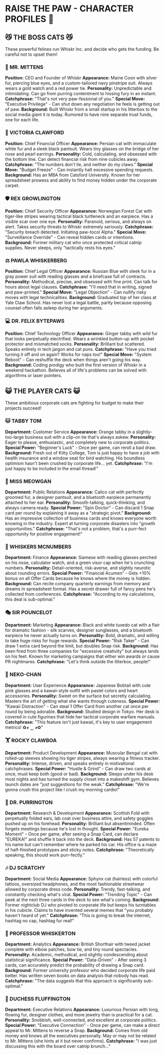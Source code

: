 # RAISE THE PAW - CHARACTER PROFILES 🐾

## 😼 THE BOSS CATS 😼

These powerful felines run Whiskr Inc. and decide who gets the funding. Be careful not to upset them!

### 🔱 MR. MITTENS
**Position:** CEO and Founder of Whiskr
**Appearance:** Maine Coon with silver fur, piercing blue eyes, and a custom-tailored navy pinstripe suit. Always wears a gold watch and a red power tie.
**Personality:** Unpredictable and intimidating. Can go from purring contentment to hissing fury in an instant.
**Catchphrase:** "That's not very paw-fessional of you."
**Special Move:** "Executive Privilege" - Can shut down any negotiation he feels is getting out of paw.
**Background:** Built Whiskr from a small startup in his litterbox to the social media giant it is today. Rumored to have nine separate trust funds, one for each life.

### 💼 VICTORIA CLAWFORD
**Position:** Chief Financial Officer
**Appearance:** Persian cat with immaculate white fur and a sleek black pantsuit. Wears tiny glasses on the bridge of her nose and pearl earrings.
**Personality:** Cold, calculating, and obsessed with the bottom line. Can detect financial risk from nine cubicles away.
**Catchphrase:** "The numbers don't lie, and neither do my claws."
**Special Move:** "Budget Freeze" - Can instantly halt excessive spending requests.
**Background:** Has an MBA from Catsford University. Known for her spreadsheet prowess and ability to find money hidden under the corporate carpet.

### 🛡️ REX GROWLINGTON
**Position:** Chief Security Officer
**Appearance:** Norwegian Forest Cat with tiger-like stripes wearing tactical black turtleneck and an earpiece. Has a visible scar over one eye.
**Personality:** Paranoid, serious, and always on alert. Takes security threats to Whiskr extremely seriously.
**Catchphrase:** "Security breach detected. Initiating paw-tocol Alpha."
**Special Move:** "Surveillance Override" - Can reveal hidden cards or intentions.
**Background:** Former military cat who once protected critical catnip supplies. Never sleeps, only "tactically rests his eyes."

### ⚖️ PAWLA WHISKERBERG
**Position:** Chief Legal Officer
**Appearance:** Russian Blue with sleek fur in a gray power suit with reading glasses and a briefcase full of contracts.
**Personality:** Methodical, precise, and obsessed with fine print. Can talk for hours about legal clauses.
**Catchphrase:** "I'll need that in writing, signed and paw-printed."
**Special Move:** "Legal Objection" - Can nullify risky moves with legal technicalities.
**Background:** Graduated top of her class at Yale Claw School. Has never lost a legal battle, partly because opposing counsel often falls asleep during her arguments.

### 💻 DR. FELIX BYTEPAWS
**Position:** Chief Technology Officer
**Appearance:** Ginger tabby with wild fur that looks perpetually electrified. Wears a wrinkled button-up with pocket protector and mismatched socks.
**Personality:** Brilliant but scattered. Speaks entirely in tech jargon and cat puns.
**Catchphrase:** "Have you tried turning it off and on again? Works for naps too!"
**Special Move:** "System Reboot" - Can reshuffle the deck when things aren't going his way.
**Background:** Coding prodigy who built the first version of Whiskr in a weekend hackathon. Believes all of life's problems can be solved with algorithms or laser pointers.

## 😺 THE PLAYER CATS 😺

These ambitious corporate cats are fighting for budget to make their projects succeed!

### 🐱 TABBY TOM
**Department:** Customer Service
**Appearance:** Orange tabby in a slightly-too-large business suit with a clip-on tie that's always askew.
**Personality:** Eager to please, enthusiastic, and completely new to corporate politics.
**Special Power:** "Beginner's Luck" - Once per game, can reroll a bad draw.
**Background:** Fresh out of Kitty College, Tom is just happy to have a job with health insurance and a window seat for bird watching. His boundless optimism hasn't been crushed by corporate life... yet.
**Catchphrase:** "I'm just happy to be included in the email thread!"

### 👔 MISS MEOWGAN
**Department:** Public Relations
**Appearance:** Calico cat with perfectly groomed fur, a designer pantsuit, and a bluetooth earpiece permanently attached to her ear.
**Personality:** Smooth-talking, quick-thinking, and always camera ready.
**Special Power:** "Spin Doctor" - Can discard 1 Snap card per round by explaining it away as a "strategic pivot."
**Background:** Has an impressive collection of business cards and knows everyone worth knowing in the industry. Expert at turning corporate disasters into "growth opportunities."
**Catchphrase:** "That's not a problem, that's a purr-fect opportunity for positive engagement!"

### 🧮 WHISKERS MCNUMBERS
**Department:** Finance
**Appearance:** Siamese with reading glasses perched on his nose, calculator watch, and a green visor cap when he's crunching numbers.
**Personality:** Detail-oriented, risk-averse, and slightly neurotic about rounding errors.
**Special Power:** "Financial Acumen" - Gets +10% bonus on all Offer Cards because he knows where the money is hidden.
**Background:** Can recite company quarterly earnings from memory and dreams in spreadsheet format. Has a secret drawer full of fancy pens he's collected from conferences.
**Catchphrase:** "According to my calculations, this deal is sub-optimal."

### 🎭 SIR POUNCELOT
**Department:** Marketing
**Appearance:** Black and white tuxedo cat with a flair for dramatic fashion - silk scarves, designer sunglasses, and a bluetooth earpiece he never actually turns on.
**Personality:** Bold, dramatic, and willing to take huge risks for huge rewards.
**Special Power:** "Risk Taker" - Can draw 1 extra card beyond the limit, but doubles Snap risk.
**Background:** Has been fired from three companies for "excessive creativity" but always lands on his feet. Known for marketing campaigns that either win awards or cause PR nightmares.
**Catchphrase:** "Let's think outside the litterbox, people!"

### 🎀 NEKO-CHAN
**Department:** User Experience
**Appearance:** Japanese Bobtail with cute pink glasses and a kawaii-style outfit with pastel colors and heart accessories.
**Personality:** Sweet on the surface but secretly calculating. Masters the art of getting what she wants through cuteness.
**Special Power:** "Kawaii Distraction" - Can steal 1 Offer Card from another cat once per round by being adorable.
**Background:** Studied design in Tokyo. Her desk is covered in cute figurines that hide her tactical corporate warfare manuals.
**Catchphrase:** "This feature isn't just kawaii, it's key to user engagement metrics! ✿◕ ‿ ◕✿"

### 🏋️ ROCKY CLAWBOA
**Department:** Product Development
**Appearance:** Muscular Bengal cat with rolled-up sleeves showing his tiger stripes, always wearing a fitness tracker.
**Personality:** Intense, driven, and speaks entirely in motivational catchphrases.
**Special Power:** "Hustle & Grind" - Can draw two cards at once, must keep both (good or bad).
**Background:** Sleeps under his desk most nights and has turned the supply closet into a makeshift gym. Believes launch dates are "just suggestions for the weak."
**Catchphrase:** "We're gonna crush this project like I crush my morning cardio!"

### 🔬 DR. PURRINGTON
**Department:** Research & Development
**Appearance:** Scottish Fold with perpetually folded ears, lab coat over business attire, and safety goggles pushed up on his forehead.
**Personality:** Brilliant but absentminded. Often forgets meetings because he's lost in thought.
**Special Power:** "Eureka Moment" - Once per game, after seeing a Snap Card, can declare "EUREKA!" and shuffle it back into the deck.
**Background:** Has 57 patents to his name but can't remember where he parked his car. His office is a maze of half-finished prototypes and sticky notes.
**Catchphrase:** "Theoretically speaking, this should work purr-fectly."

### 🎶 DJ SCRATCHY
**Department:** Social Media
**Appearance:** Sphynx cat (hairless) with colorful tattoos, oversized headphones, and the most fashionable streetwear allowed by corporate dress code.
**Personality:** Trendy, fast-talking, and constantly checking what's viral.
**Special Power:** "Trending Topic" - Can peek at the next three cards in the deck to see what's coming.
**Background:** Former nightclub DJ who pivoted to corporate life but keeps his turntables in his cubicle. Claims to have invented several memes that "you probably haven't heard of yet."
**Catchphrase:** "This is going to break the internet, hashtag no cap, hashtag fur real!"

### 🧠 PROFESSOR WHISKERTON
**Department:** Analytics
**Appearance:** British Shorthair with tweed jacket complete with elbow patches, bow tie, and tiny round spectacles.
**Personality:** Academic, methodical, and slightly condescending about statistical significance.
**Special Power:** "Data-Driven" - After seeing 3 cards, can accurately predict the probability of drawing a Snap card.
**Background:** Former university professor who decided corporate life paid better. Has written seven books on data analysis that nobody has read.
**Catchphrase:** "The data suggests that this approach is significantly sub-optimal."

### 👑 DUCHESS FLUFFINGTON
**Department:** Executive Relations
**Appearance:** Luxurious Persian with long, flowing fur, designer clothes, and more jewelry than is practical for a cat.
**Personality:** Snobbish, well-connected, and excellent at corporate politics.
**Special Power:** "Executive Connection" - Once per game, can make a direct appeal to Mr. Mittens to reverse a Snap.
**Background:** Comes from old money and knows all the executives personally. May or may not be related to Mr. Mittens (she hints at it but never confirms).
**Catchphrase:** "I was just discussing this with the board over catnip brunch..." 
